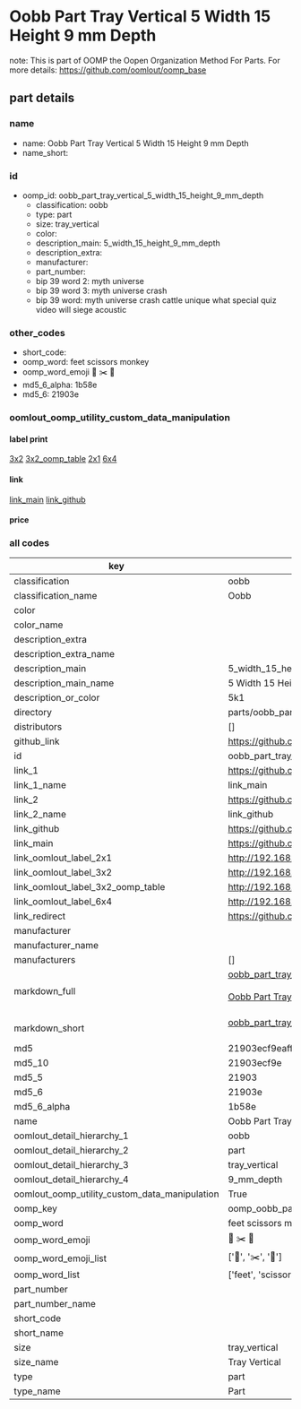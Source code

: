# Oobb Part Tray Vertical 5 Width 15 Height 9 mm Depth  

note: This is part of OOMP the Oopen Organization Method For Parts. For more details: https://github.com/oomlout/oomp_base

##  part details
  







### name
* name: Oobb Part Tray Vertical 5 Width 15 Height 9 mm Depth
* name_short: 
### id
* oomp_id: oobb_part_tray_vertical_5_width_15_height_9_mm_depth
  * classification: oobb
  * type: part
  * size: tray_vertical
  * color: 
  * description_main: 5_width_15_height_9_mm_depth
  * description_extra: 
  * manufacturer: 
  * part_number: 
  * bip 39 word 2: myth universe
  * bip 39 word 3: myth universe crash
  * bip 39 word: myth universe crash cattle unique what special quiz video will siege acoustic

### other_codes
* short_code: 
* oomp_word: feet scissors monkey
* oomp_word_emoji :feet: :scissors: :monkey:
* md5_6_alpha: 1b58e
* md5_6: 21903e






### oomlout_oomp_utility_custom_data_manipulation
#### label print
[3x2](http://192.168.1.245:1112/?label=oomp%201b58e)
[3x2_oomp_table](http://192.168.1.108:1112/?label=oomp%201b58e)
[2x1](http://192.168.1.242:1112/?label=oomp%201b58e)
[6x4](http://192.168.1.55:1112/?label=oomp%201b58e)    

#### link

[link_main](https://github.com/oomlout/oomlout_oomp_version_1_messy/tree/main/parts/oobb_part_tray_vertical_5_width_15_height_9_mm_depth) [link_github](https://github.com/oomlout/oomlout_oomp_version_1_messy/tree/main/parts/oobb_part_tray_vertical_5_width_15_height_9_mm_depth)                             

#### price







### all codes 
| key | value |  
| --- | --- |  
| classification | oobb |  
| classification_name | Oobb |  
| color |  |  
| color_name |  |  
| description_extra |  |  
| description_extra_name |  |  
| description_main | 5_width_15_height_9_mm_depth |  
| description_main_name | 5 Width 15 Height 9 mm Depth |  
| description_or_color | 5k1 |  
| directory | parts/oobb_part_tray_vertical_5_width_15_height_9_mm_depth |  
| distributors | [] |  
| github_link | https://github.com/oomlout/oomlout_oomp_part_src/tree/main/parts/oobb_part_tray_vertical_5_width_15_height_9_mm_depth |  
| id | oobb_part_tray_vertical_5_width_15_height_9_mm_depth |  
| link_1 | https://github.com/oomlout/oomlout_oomp_version_1_messy/tree/main/parts/oobb_part_tray_vertical_5_width_15_height_9_mm_depth |  
| link_1_name | link_main |  
| link_2 | https://github.com/oomlout/oomlout_oomp_version_1_messy/tree/main/parts/oobb_part_tray_vertical_5_width_15_height_9_mm_depth |  
| link_2_name | link_github |  
| link_github | https://github.com/oomlout/oomlout_oomp_version_1_messy/tree/main/parts/oobb_part_tray_vertical_5_width_15_height_9_mm_depth |  
| link_main | https://github.com/oomlout/oomlout_oomp_version_1_messy/tree/main/parts/oobb_part_tray_vertical_5_width_15_height_9_mm_depth |  
| link_oomlout_label_2x1 | http://192.168.1.242:1112/?label=oomp%201b58e |  
| link_oomlout_label_3x2 | http://192.168.1.245:1112/?label=oomp%201b58e |  
| link_oomlout_label_3x2_oomp_table | http://192.168.1.108:1112/?label=oomp%201b58e |  
| link_oomlout_label_6x4 | http://192.168.1.55:1112/?label=oomp%201b58e |  
| link_redirect | https://github.com/oomlout/oomlout_oomp_version_1_messy/tree/main/parts/oobb_part_tray_vertical_5_width_15_height_9_mm_depth |  
| manufacturer |  |  
| manufacturer_name |  |  
| manufacturers | [] |  
| markdown_full | [oobb_part_tray_vertical_5_width_15_height_9_mm_depth](none)<br>[](none)<br>[Oobb Part Tray Vertical 5 Width 15 Height 9 Mm Depth](none)<br><br> |  
| markdown_short | [oobb_part_tray_vertical_5_width_15_height_9_mm_depth](none)<br><br> |  
| md5 | 21903ecf9eaffa1fe776c24464fb7494 |  
| md5_10 | 21903ecf9e |  
| md5_5 | 21903 |  
| md5_6 | 21903e |  
| md5_6_alpha | 1b58e |  
| name | Oobb Part Tray Vertical 5 Width 15 Height 9 mm Depth |  
| oomlout_detail_hierarchy_1 | oobb |  
| oomlout_detail_hierarchy_2 | part |  
| oomlout_detail_hierarchy_3 | tray_vertical |  
| oomlout_detail_hierarchy_4 | 9_mm_depth |  
| oomlout_oomp_utility_custom_data_manipulation | True |  
| oomp_key | oomp_oobb_part_tray_vertical_5_width_15_height_9_mm_depth |  
| oomp_word | feet scissors monkey |  
| oomp_word_emoji | :feet: :scissors: :monkey: |  
| oomp_word_emoji_list | [':feet:', ':scissors:', ':monkey:'] |  
| oomp_word_list | ['feet', 'scissors', 'monkey'] |  
| part_number |  |  
| part_number_name |  |  
| short_code |  |  
| short_name |  |  
| size | tray_vertical |  
| size_name | Tray Vertical |  
| type | part |  
| type_name | Part |  
